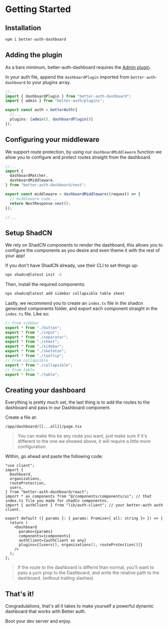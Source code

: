 # Getting Started

## Installation

```bash
npm i better-auth-dashboard
```

## Adding the plugin

As a bare minimum, better-auth-dashboard requires the [Admin plugin](https://www.better-auth.com/docs/plugins/admin).

In your auth file, append the `dashboardPlugin` imported from `better-auth-dashboard` to your plugins array.

```ts
//...
import { dashboardPlugin } from "better-auth-dashboard";
import { admin } from "better-auth/plugins";

export const auth = betterAuth({
  //...
  plugins: [admin(), dashboardPlugin()]
});
```

## Configuring your middleware

We support route protection, by using our `dashboardMiddleware` function we allow you to configure and protect routes straight from the dashboard.

```ts
//...
import {
  dashboardMatcher,
  dashboardMiddleware,
} from "better-auth-dashboard/next";

export const middleware = dashboardMiddleware((request) => {
  // middleware code...
  return NextResponse.next();
});

//...
```

## Setup ShadCN

We rely on ShadCN components to render the dashboard, this allows you to configure the components as you desire and even theme it with the rest of your app!

If you don't have ShadCN already, use their CLI to set things up:

```bash
npx shadcn@latest init -d
```

Then, install the required components:

```bash
npx shadcn@latest add sidebar collapsible table sheet
```

Lastly, we recommend you to create an `index.ts` file in the shadcn generated components folder, and export each component straight in the `index.ts` file.
Like so:

```ts
// From sidebar
export * from "./button";
export * from "./input";
export * from "./separator";
export * from "./sheet";
export * from "./sidebar";
export * from "./skeleton";
export * from "./tooltip";
// From collapsible
export * from "./collapsible";
// From table
export * from "./table";
```

## Creating your dashboard

Everything is pretty much set, the last thing is to add the routes to the dashboard and pass in our Dashboard component.

Create a file at:

```
/app/dashboard/[[...all]]/page.tsx
```

> You can make this be any route you want, just make sure if it's different to the one we showed above, it will require a little more configuration.

Within, go ahead and paste the following code:

```tsx
"use client";
import {
  Dashboard,
  organizations,
  routeProtection,
  users,
} from "better-auth-dashboard/react";
import * as components from "@/components/components/ui"; // that index.ts file you made for shadCn componentns.
import { authClient } from "lib/auth-client"; // your better-auth auth client.

export default ({ params }: { params: Promise<{ all: string }> }) => {
  return (
    <Dashboard
      params={params}
      components={components}
      authClient={authClient as any}
      plugins={[users(), organizations(), routeProtection()]}
    />
  );
};
```

> If the route to the dashboard is differnt than normal, you'll want to pass a `path` prop to the Dashboard, and write the relative path to the dashboard. (without trailing slashes)

## That's it!

Congradulations, that's all it takes to make yourself a powerful dynamic dashboard that works with Better auth.

Boot your dev server and enjoy.